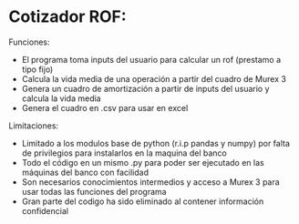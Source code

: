 # Cotizador ROF:

Funciones:

- El programa toma inputs del usuario para calcular un rof (prestamo a tipo fijo)
- Calcula la vida media de una operación a partir del cuadro de Murex 3
- Genera un cuadro de amortización a partir de inputs del usuario y calcula la vida media
- Genera el cuadro en .csv para usar en excel

Limitaciones:

- Limitado a los modulos base de python (r.i.p pandas y numpy) por falta de privilegios para instalarlos en la maquina del banco
- Todo el código en un mismo .py para poder ser ejecutado en las máquinas del banco con facilidad
- Son necesarios conocimientos intermedios y acceso a Murex 3 para usar todas las funciones del programa
- Gran parte del codigo ha sido eliminado al contener información confidencial

